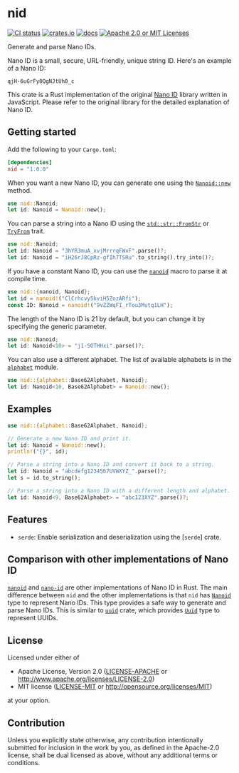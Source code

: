 # nid

[![CI status][ci badge]][ci link]
[![crates.io][crates.io badge]][crates.io link]
[![docs][docs badge]][docs link]
[![Apache 2.0 or MIT Licenses][license badge]][license link]

Generate and parse Nano IDs.

Nano ID is a small, secure, URL-friendly, unique string ID.
Here's an example of a Nano ID:

```
qjH-6uGrFy0QgNJtUh0_c
```

This crate is a Rust implementation of the original [Nano ID](https://github.com/ai/nanoid) library written in JavaScript.
Please refer to the original library for the detailed explanation of Nano ID.

## Getting started

Add the following to your `Cargo.toml`:

```toml
[dependencies]
nid = "1.0.0"
```

When you want a new Nano ID, you can generate one using the [`Nanoid::new`] method.

```rust
use nid::Nanoid;
let id: Nanoid = Nanoid::new();
```

You can parse a string into a Nano ID using the [`std::str::FromStr`] or [`TryFrom`] trait.

```rust
use nid::Nanoid;
let id: Nanoid = "3hYR3muA_xvjMrrrqFWxF".parse()?;
let id: Nanoid = "iH26rJ8CpRz-gfIh7TSRu".to_string().try_into()?;
```

If you have a constant Nano ID, you can use the [`nanoid`] macro to parse it at compile time.

```rust
use nid::{nanoid, Nanoid};
let id = nanoid!("ClCrhcvy5kviH5ZozARfi");
const ID: Nanoid = nanoid!("9vZZWqFI_rTou3Mutq1LH");
```

The length of the Nano ID is 21 by default, but you can change it by specifying the generic parameter.

```rust
use nid::Nanoid;
let id: Nanoid<10> = "j1-SOTHHxi".parse()?;
```

You can also use a different alphabet. The list of available alphabets is in the [`alphabet`] module.

```rust
use nid::{alphabet::Base62Alphabet, Nanoid};
let id: Nanoid<10, Base62Alphabet> = Nanoid::new();
```

## Examples

```rust
use nid::{alphabet::Base62Alphabet, Nanoid};

// Generate a new Nano ID and print it.
let id: Nanoid = Nanoid::new();
println!("{}", id);

// Parse a string into a Nano ID and convert it back to a string.
let id: Nanoid = "abcdefg1234567UVWXYZ_".parse()?;
let s = id.to_string();

// Parse a string into a Nano ID with a different length and alphabet.
let id: Nanoid<9, Base62Alphabet> = "abc123XYZ".parse()?;
```

## Features

- `serde`: Enable serialization and deserialization using the [`serde`] crate.

## Comparison with other implementations of Nano ID

[`nanoid`](https://docs.rs/nanoid) and [`nano-id`](https://docs.rs/nano-id) are other implementations of Nano ID in Rust.
The main difference between `nid` and the other implementations is that `nid` has [`Nanoid`] type to represent Nano IDs.
This type provides a safe way to generate and parse Nano IDs.
This is similar to [`uuid`](https://docs.rs/uuid) crate, which provides [`Uuid`](https://docs.rs/uuid/latest/uuid/struct.Uuid.html) type to represent UUIDs.

[`Nanoid::new`]: https://docs.rs/nid/latest/nid/struct.Nanoid.html#method.new
[`std::str::FromStr`]: https://doc.rust-lang.org/nightly/core/str/traits/trait.FromStr.html
[`TryFrom`]: https://doc.rust-lang.org/nightly/core/str/traits/trait.FromStr.html
[`nanoid`]: https://docs.rs/nid/latest/nid/macro.nanoid.html
[`alphabet`]: https://docs.rs/nid/latest/nid/alphabet/index.html
[`Nanoid`]: https://docs.rs/nid/latest/nid/struct.Nanoid.html

## License

Licensed under either of

 * Apache License, Version 2.0 ([LICENSE-APACHE](LICENSE-APACHE) or http://www.apache.org/licenses/LICENSE-2.0)
 * MIT license ([LICENSE-MIT](LICENSE-MIT) or http://opensource.org/licenses/MIT)

at your option.

## Contribution

Unless you explicitly state otherwise, any contribution intentionally submitted for inclusion in the work by you, as defined in the Apache-2.0 license, shall be dual licensed as above, without any additional terms or conditions.

[ci badge]: https://github.com/ciffelia/nid/actions/workflows/ci.yaml/badge.svg
[ci link]: https://github.com/ciffelia/nid/actions/workflows/ci.yaml

[crates.io badge]: https://img.shields.io/crates/v/nid?logo=rust
[crates.io link]: https://crates.io/crates/nid

[docs badge]: https://img.shields.io/badge/docs-online-teal
[docs link]: https://docs.rs/nid

[license badge]: https://img.shields.io/badge/license-Apache--2.0_OR_MIT-blue
[license link]: #license

